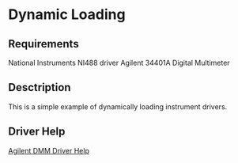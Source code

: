 # Dynamic Loading

## Requirements
National Instruments NI488 driver
Agilent 34401A Digital Multimeter

## Desctription
This is a simple example of dynamically loading instrument drivers.

## Driver Help
[Agilent DMM Driver Help](AgilentDriverHelp.html)
